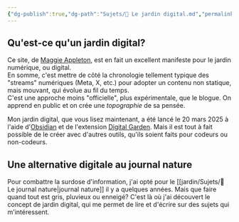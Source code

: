 ```yaml
---
{"dg-publish":true,"dg-path":"Sujets/🌱 Le jardin digital.md","permalink":"/sujets/le-jardin-digital/","tags":["métacognition","chronique-de-vie","information"]}
---
```


## Qu'est-ce qu'un jardin digital?
Ce site, de [Maggie Appleton](https://maggieappleton.com/garden-history), est en fait un excellent manifeste pour le jardin numérique, ou digital.  
En somme, c'est mettre de côté la chronologie tellement typique des "streams" numériques (Meta, X, etc.) pour adopter un contenu non statique, mais mouvant, qui évolue au fil du temps.  
C'est une approche moins "officielle", plus expérimentale, que le blogue. On apprend en public et on crée une _topographie_ de sa pensée.

Mon jardin digital, que vous lisez maintenant, a été lancé le 20 mars 2025 à l'aide d'[Obsidian](https://obsidian.md/) et de l'extension [Digital Garden](https://dg-docs.ole.dev/). Mais il est tout à fait possible de le créer avec d'autres outils, qu'ils soient faits pour codeurs ou non-codeurs.
## Une alternative digitale au journal nature
Pour combattre la surdose d'information, j'ai opté pour le [[jardin/Sujets/🌱 Le journal nature\|journal nature]] il y a quelques années. Mais que faire quand tout est gris, pluvieux ou enneigé? C'est là où j'ai découvert le concept de jardin digital, qui me permet de lire et d'écrire sur des sujets qui m'intéressent.